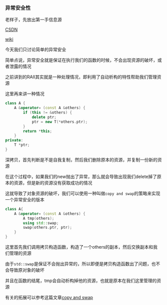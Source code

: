### 异常安全性

老样子，先放出第一手信息源

[CSDN](https://blog.csdn.net/xy_cpp/article/details/79993209)

[wiki](https://en.wikipedia.org/wiki/Exception_safety)

今天我们只讨论简单的异常安全

简单点说，异常安全就是保证在执行我们的函数的时候，不会出现资源的破坏，或者泄露的情况

之前讲到的RAII其实就是一种处理情况，即利用了自动析构的特性帮助我们管理资源

这里再来讲一种情况

```cpp
class A {
    A &operator= (const A &others) {
        if (this != &others) {
            delete ptr;
            ptr = new T(*others.ptr);
        }
        return *this;
    }
private:
    T *ptr;
}
```

深拷贝，首先判断是不是自我复制，然后我们删除原本的资源，并复制一份新的资源

在这个过程中，如果我们的new抛出了异常，那么就会导致出现我们delete掉了原本的资源，但是新的资源没有获取成功的情况

这就导致了对象资源的破坏，我们可以使用一种叫做`copy and swap`的策略来实现一个异常安全的版本

```cpp
class A{
    A &operator= (const A &others) {
        A tmp(others);
        using std::swap;
        swap(others.ptr, ptr);
    }
}
```

这里首先我们调用拷贝构造函数，构造了一个others的副本，然后交换副本和我们管理的资源

由于`std::swap`是保证不会抛出异常的，所以即便是拷贝构造函数出了问题，也不会导致原对象的破坏

并且在函数的结尾，tmp会自动析构掉他的资源，也就是原本在我们这里管理的资源

有关的拓展可以参考这篇文章[copy and swap](https://stackoverflow.com/questions/3279543/what-is-the-copy-and-swap-idiom/3279550#3279550)